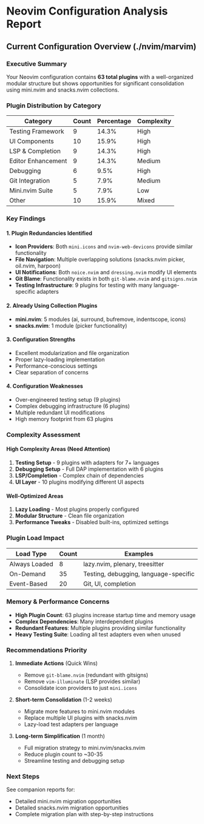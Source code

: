 # Neovim Configuration Analysis Report
## Current Configuration Overview (./nvim/marvim)

### Executive Summary
Your Neovim configuration contains **63 total plugins** with a well-organized modular structure but shows opportunities for significant consolidation using mini.nvim and snacks.nvim collections.

### Plugin Distribution by Category

| Category | Count | Percentage | Complexity |
|----------|-------|------------|------------|
| Testing Framework | 9 | 14.3% | High |
| UI Components | 10 | 15.9% | High |
| LSP & Completion | 9 | 14.3% | High |
| Editor Enhancement | 9 | 14.3% | Medium |
| Debugging | 6 | 9.5% | High |
| Git Integration | 5 | 7.9% | Medium |
| Mini.nvim Suite | 5 | 7.9% | Low |
| Other | 10 | 15.9% | Mixed |

### Key Findings

#### 1. **Plugin Redundancies Identified**
- **Icon Providers**: Both `mini.icons` and `nvim-web-devicons` provide similar functionality
- **File Navigation**: Multiple overlapping solutions (snacks.nvim picker, oil.nvim, harpoon)
- **UI Notifications**: Both `noice.nvim` and `dressing.nvim` modify UI elements
- **Git Blame**: Functionality exists in both `git-blame.nvim` and `gitsigns.nvim`
- **Testing Infrastructure**: 9 plugins for testing with many language-specific adapters

#### 2. **Already Using Collection Plugins**
- **mini.nvim**: 5 modules (ai, surround, bufremove, indentscope, icons)
- **snacks.nvim**: 1 module (picker functionality)

#### 3. **Configuration Strengths**
- Excellent modularization and file organization
- Proper lazy-loading implementation
- Performance-conscious settings
- Clear separation of concerns

#### 4. **Configuration Weaknesses**
- Over-engineered testing setup (9 plugins)
- Complex debugging infrastructure (6 plugins)
- Multiple redundant UI modifications
- High memory footprint from 63 plugins

### Complexity Assessment

#### High Complexity Areas (Need Attention)
1. **Testing Setup** - 9 plugins with adapters for 7+ languages
2. **Debugging Setup** - Full DAP implementation with 6 plugins
3. **LSP/Completion** - Complex chain of dependencies
4. **UI Layer** - 10 plugins modifying different UI aspects

#### Well-Optimized Areas
1. **Lazy Loading** - Most plugins properly configured
2. **Modular Structure** - Clean file organization
3. **Performance Tweaks** - Disabled built-ins, optimized settings

### Plugin Load Impact

| Load Type | Count | Examples |
|-----------|-------|----------|
| Always Loaded | 8 | lazy.nvim, plenary, treesitter |
| On-Demand | 35 | Testing, debugging, language-specific |
| Event-Based | 20 | Git, UI, completion |

### Memory & Performance Concerns
- **High Plugin Count**: 63 plugins increase startup time and memory usage
- **Complex Dependencies**: Many interdependent plugins
- **Redundant Features**: Multiple plugins providing similar functionality
- **Heavy Testing Suite**: Loading all test adapters even when unused

### Recommendations Priority

1. **Immediate Actions** (Quick Wins)
   - Remove `git-blame.nvim` (redundant with gitsigns)
   - Remove `vim-illuminate` (LSP provides similar)
   - Consolidate icon providers to just `mini.icons`

2. **Short-term Consolidation** (1-2 weeks)
   - Migrate more features to mini.nvim modules
   - Replace multiple UI plugins with snacks.nvim
   - Lazy-load test adapters per language

3. **Long-term Simplification** (1 month)
   - Full migration strategy to mini.nvim/snacks.nvim
   - Reduce plugin count to ~30-35
   - Streamline testing and debugging setup

### Next Steps
See companion reports for:
- Detailed mini.nvim migration opportunities
- Detailed snacks.nvim migration opportunities
- Complete migration plan with step-by-step instructions